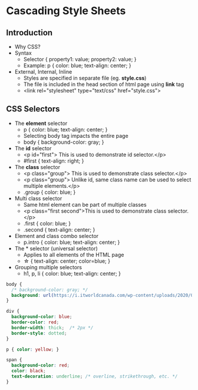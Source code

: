 # Cascading Style Sheets

## Introduction
* Why CSS?
* Syntax
  - Selector { property1: value; property2: value; }
  - Example: p { color: blue; text-align: center; }
* External, Internal, Inline
  - Styles are specified in separate file (eg. **style.css**)
  - The file is included in the head section of html page using **link** tag
  - &lt;link rel="stylesheet" type="text/css" href="style.css"&gt;
  
## CSS Selectors
* The **element** selector
  - p { color: blue; text-align: center; }
  - Selecting body tag impacts the entire page
  - body { background-color: gray; }
* The **id** selector
  - &lt;p id="first"&gt; This is used to demonstrate id selector.&lt;/p&gt;
  - #first { text-align: right; }
* The **class** selector
  - &lt;p class="group"&gt; This is used to demonstrate class selector.&lt;/p&gt;
  - &lt;p class="group"&gt; Unlike id, same class name can be used to select multiple elements.&lt;/p&gt;
  - .group { color: blue; }
* Multi class selector
  - Same html element can be part of multiple classes
  - &lt;p class="first second"&gt;This is used to demonstrate class selector.&lt;/p&gt;
  - .first { color: blue; }
  - .second { text-align: center; }
* Element and class combo selector
  - p.intro { color: blue; text-align: center; }
* The * selector (universal selector)
  - Applies to all elements of the HTML page
  - &star; { text-align: center; color=blue; }
* Grouping multiple selectors
  - h1, p, li { color: blue; text-align: center; }

```css
body { 
  /* background-color: gray; */
  background: url(https://i.itworldcanada.com/wp-content/uploads/2020/04/f3ff9r3ie2w-768x609.png)
}

div {
  background-color: blue;
  border-color: red;
  border-width: thick;  /* 2px */
  border-style: dotted;
}

p { color: yellow; }

span {
  background-color: red;
  color: black;
  text-decoration: underline; /* overline, strikethrough, etc. */
}
```
